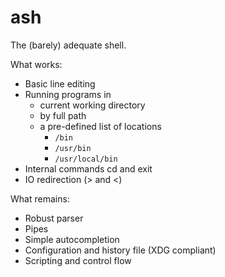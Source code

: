 ash
===
The (barely) adequate shell.

What works:
- Basic line editing
- Running programs in
    - current working directory
    - by full path
    - a pre-defined list of locations
        - `/bin`
        - `/usr/bin`
        - `/usr/local/bin`
- Internal commands cd and exit
- IO redirection (> and <)


What remains:
- Robust parser
- Pipes
- Simple autocompletion
- Configuration and history file (XDG compliant)
- Scripting and control flow
